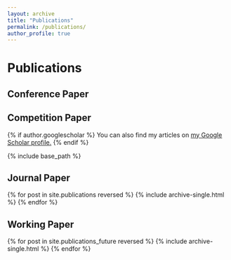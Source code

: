 ```yaml
---
layout: archive
title: "Publications"
permalink: /publications/
author_profile: true
---
```

# Publications

## Conference Paper

## Competition Paper

{% if author.googlescholar %}
  You can also find my articles on <u><a href="{{author.googlescholar}}">my Google Scholar profile</a>.</u>
{% endif %}

{% include base_path %}
## Journal Paper
{% for post in site.publications reversed %}
  {% include archive-single.html %}
{% endfor %}

## Working Paper
{% for post in site.publications_future reversed %}
  {% include archive-single.html %}
{% endfor %}

